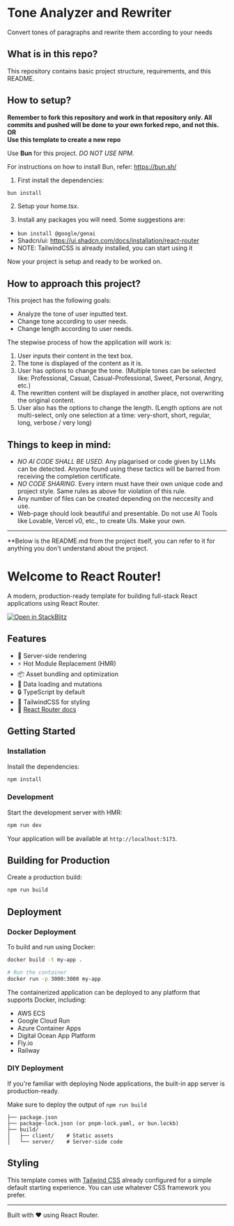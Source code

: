 # Tone Analyzer and Rewriter

Convert tones of paragraphs and rewrite them according to your needs

## What is in this repo?

This repository contains basic project structure, requirements, and this README.

## How to setup?

**Remember to fork this repository and work in that repository only. All commits and pushed will be done to your own forked repo, and not this.** \
**OR** \
**Use this template to create a new repo**

Use **Bun** for this project. _DO NOT USE NPM_.

For instructions on how to install Bun, refer: https://bun.sh/

1. First install the dependencies:

```bash
bun install
```

2. Setup your home.tsx.

3. Install any packages you will need. Some suggestions are:

- `bun install @google/genai`
- Shadcn/ui: https://ui.shadcn.com/docs/installation/react-router
- NOTE: TailwindCSS is already installed, you can start using it

Now your project is setup and ready to be worked on.

## How to approach this project?

This project has the following goals:

- Analyze the tone of user inputted text.
- Change tone according to user needs.
- Change length according to user needs.

The stepwise process of how the application will work is:

1. User inputs their content in the text box.
2. The tone is displayed of the content as it is.
3. User has options to change the tone. (Multiple tones can be selected like: Professional, Casual, Casual-Professional, Sweet, Personal, Angry, etc.)
4. The rewritten content will be displayed in another place, not overwriting the original content.
5. User also has the options to change the length. (Length options are not multi-select, only one selection at a time: very-short, short, regular, long, verbose / very long)

## Things to keep in mind:

- _NO AI CODE SHALL BE USED._ Any plagarised or code given by LLMs can be detected. Anyone found using these tactics will be barred from receiving the completion certificate.
- _NO CODE SHARING_. Every intern must have their own unique code and project style. Same rules as above for violation of this rule.
- Any number of files can be created depending on the neccesity and use.
- Web-page should look beautiful and presentable. Do not use AI Tools like Lovable, Vercel v0, etc., to create UIs. Make your own.

---

\*\*Below is the README.md from the project itself, you can refer to it for anything you don't understand about the project.

# Welcome to React Router!

A modern, production-ready template for building full-stack React applications using React Router.

[![Open in StackBlitz](https://developer.stackblitz.com/img/open_in_stackblitz.svg)](https://stackblitz.com/github/remix-run/react-router-templates/tree/main/default)

## Features

- 🚀 Server-side rendering
- ⚡️ Hot Module Replacement (HMR)
- 📦 Asset bundling and optimization
- 🔄 Data loading and mutations
- 🔒 TypeScript by default
- 🎉 TailwindCSS for styling
- 📖 [React Router docs](https://reactrouter.com/)

## Getting Started

### Installation

Install the dependencies:

```bash
npm install
```

### Development

Start the development server with HMR:

```bash
npm run dev
```

Your application will be available at `http://localhost:5173`.

## Building for Production

Create a production build:

```bash
npm run build
```

## Deployment

### Docker Deployment

To build and run using Docker:

```bash
docker build -t my-app .

# Run the container
docker run -p 3000:3000 my-app
```

The containerized application can be deployed to any platform that supports Docker, including:

- AWS ECS
- Google Cloud Run
- Azure Container Apps
- Digital Ocean App Platform
- Fly.io
- Railway

### DIY Deployment

If you're familiar with deploying Node applications, the built-in app server is production-ready.

Make sure to deploy the output of `npm run build`

```
├── package.json
├── package-lock.json (or pnpm-lock.yaml, or bun.lockb)
├── build/
│   ├── client/    # Static assets
│   └── server/    # Server-side code
```

## Styling

This template comes with [Tailwind CSS](https://tailwindcss.com/) already configured for a simple default starting experience. You can use whatever CSS framework you prefer.

---

Built with ❤️ using React Router.
